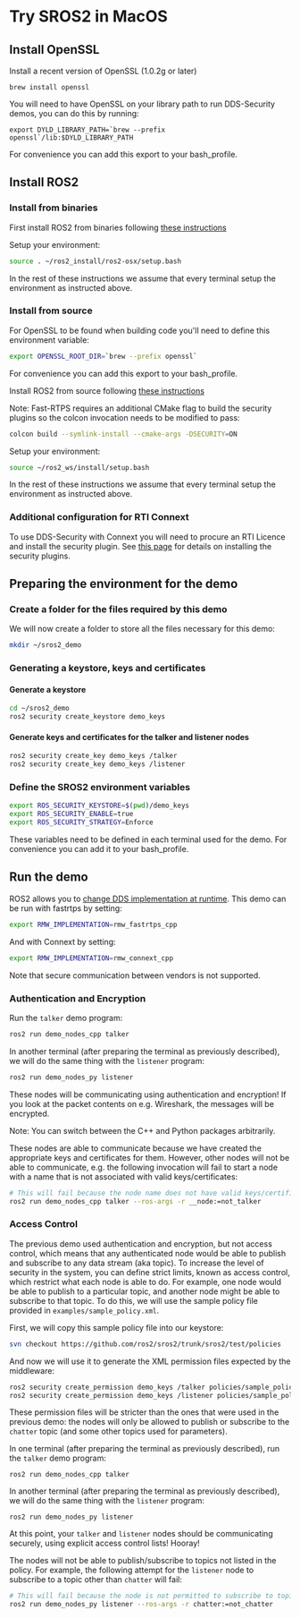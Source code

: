 # Try SROS2 in MacOS

## Install OpenSSL

Install a recent version of OpenSSL (1.0.2g or later)

```
brew install openssl
```

You will need to have OpenSSL on your library path to run DDS-Security demos, you can do this by running:
```
export DYLD_LIBRARY_PATH=`brew --prefix openssl`/lib:$DYLD_LIBRARY_PATH
```
For convenience you can add this export to your bash_profile.

## Install ROS2

### Install from binaries

First install ROS2 from binaries following [these instructions](https://index.ros.org/doc/ros2/Installation/OSX-Install-Binary)


Setup your environment:
```bash
source . ~/ros2_install/ros2-osx/setup.bash
```

In the rest of these instructions we assume that every terminal setup the environment as instructed above.


### Install from source

For OpenSSL to be found when building code you'll need to define this environment variable:
```bash
export OPENSSL_ROOT_DIR=`brew --prefix openssl`
```
For convenience you can add this export to your bash_profile.

Install ROS2 from source following [these instructions](https://index.ros.org/doc/ros2/Installation/OSX-Development-Setup)

Note: Fast-RTPS requires an additional CMake flag to build the security plugins so the colcon invocation needs to be modified to pass:
```bash
colcon build --symlink-install --cmake-args -DSECURITY=ON
```

Setup your environment:
```bash
source ~/ros2_ws/install/setup.bash
```

In the rest of these instructions we assume that every terminal setup the environment as instructed above.

### Additional configuration for RTI Connext

To use DDS-Security with Connext you will need to procure an RTI Licence and install the security plugin.
See [this page](https://index.ros.org/doc/ros2/Installation/Install-Connext-Security-Plugins) for details on installing the security plugins.

## Preparing the environment for the demo

### Create a folder for the files required by this demo

We will now create a folder to store all the files necessary for this demo:

```bash
mkdir ~/sros2_demo
```

### Generating a keystore, keys and certificates

#### Generate a keystore

```bash
cd ~/sros2_demo
ros2 security create_keystore demo_keys
```

#### Generate keys and certificates for the talker and listener nodes

```bash
ros2 security create_key demo_keys /talker
ros2 security create_key demo_keys /listener
```

### Define the SROS2 environment variables

```bash
export ROS_SECURITY_KEYSTORE=$(pwd)/demo_keys
export ROS_SECURITY_ENABLE=true
export ROS_SECURITY_STRATEGY=Enforce
```

These variables need to be defined in each terminal used for the demo. For convenience you can add it to your bash_profile.

## Run the demo

ROS2 allows you to [change DDS implementation at runtime](https://index.ros.org/doc/ros2/Tutorials/Working-with-multiple-RMW-implementations).
This demo can be run with fastrtps by setting:
```bash
export RMW_IMPLEMENTATION=rmw_fastrtps_cpp
```
And with Connext by setting:
```bash
export RMW_IMPLEMENTATION=rmw_connext_cpp
```

Note that secure communication between vendors is not supported.

### Authentication and Encryption

Run the `talker` demo program:

```bash
ros2 run demo_nodes_cpp talker
```

In another terminal (after preparing the terminal as previously described), we will do the same thing with the `listener` program:
```bash
ros2 run demo_nodes_py listener
```

These nodes will be communicating using authentication and encryption!
If you look at the packet contents on e.g. Wireshark, the messages will be encrypted.

Note: You can switch between the C++ and Python packages arbitrarily.

These nodes are able to communicate because we have created the appropriate keys and certificates for them.
However, other nodes will not be able to communicate, e.g. the following invocation will fail to start a node with a name that is not associated with valid keys/certificates:

```bash
# This will fail because the node name does not have valid keys/certificates
ros2 run demo_nodes_cpp talker --ros-args -r __node:=not_talker
```


### Access Control

The previous demo used authentication and encryption, but not access control, which means that any authenticated node would be able to publish and subscribe to any data stream (aka topic).
To increase the level of security in the system, you can define strict limits, known as access control, which restrict what each node is able to do.
For example, one node would be able to publish to a particular topic, and another node might be able to subscribe to that topic.
To do this, we will use the sample policy file provided in `examples/sample_policy.xml`.

First, we will copy this sample policy file into our keystore:

```bash
svn checkout https://github.com/ros2/sros2/trunk/sros2/test/policies
```

And now we will use it to generate the XML permission files expected by the middleware:

```bash
ros2 security create_permission demo_keys /talker policies/sample_policy.xml
ros2 security create_permission demo_keys /listener policies/sample_policy.xml
```

These permission files will be stricter than the ones that were used in the previous demo: the nodes will only be allowed to publish or subscribe to the `chatter` topic (and some other topics used for parameters).

In one terminal (after preparing the terminal as previously described), run the `talker` demo program:

```
ros2 run demo_nodes_cpp talker
```

In another terminal (after preparing the terminal as previously described), we will do the same thing with the `listener` program:

```
ros2 run demo_nodes_py listener
```

At this point, your `talker` and `listener` nodes should be communicating securely, using explicit access control lists!
Hooray!

The nodes will not be able to publish/subscribe to topics not listed in the policy.
For example, the following attempt for the `listener` node to subscribe to a topic other than `chatter` will fail:

```bash
# This will fail because the node is not permitted to subscribe to topics other than chatter.
ros2 run demo_nodes_py listener --ros-args -r chatter:=not_chatter
```
